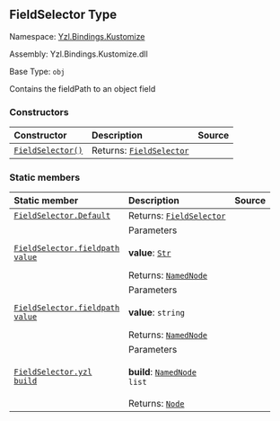 ## FieldSelector Type

Namespace: [Yzl.Bindings.Kustomize](http://localhost:8089/reference/yzl-bindings-kustomize)

Assembly: Yzl.Bindings.Kustomize.dll

Base Type: <code>obj</code>

Contains the fieldPath to an object field

### Constructors

Constructor | Description | Source
:--- | :--- | :---:
[<code><span>FieldSelector<span>()</span></span></code>](#(+.ctor+)) | Returns: <code><a href="http://localhost:8089/reference/yzl-bindings-kustomize-fieldselector">FieldSelector</a></code><br /> | &#32;


### Static members

Static member | Description | Source
:--- | :--- | :---:
[<code><span>FieldSelector.Default</span></code>](#Default) | Returns: <code><a href="http://localhost:8089/reference/yzl-bindings-kustomize-fieldselector">FieldSelector</a></code><br /> | &#32;
[<code><span>FieldSelector.fieldpath&#32;<span>value</span></span></code>](#fieldpath) | Parameters<br /><br />**value**: <code><a href="http://localhost:8089/reference/yzl-core-yzl-str">Str</a></code><br /><br />Returns: <code><a href="http://localhost:8089/reference/yzl-core-yzl-namednode">NamedNode</a></code><br /> | &#32;
[<code><span>FieldSelector.fieldpath&#32;<span>value</span></span></code>](#fieldpath) | Parameters<br /><br />**value**: <code>string</code><br /><br />Returns: <code><a href="http://localhost:8089/reference/yzl-core-yzl-namednode">NamedNode</a></code><br /> | &#32;
[<code><span>FieldSelector.yzl&#32;<span>build</span></span></code>](#yzl) | Parameters<br /><br />**build**: <code><span><a href="http://localhost:8089/reference/yzl-core-yzl-namednode">NamedNode</a>&#32;list</span></code><br /><br />Returns: <code><a href="http://localhost:8089/reference/yzl-core-yzl-node">Node</a></code><br /> | &#32;




